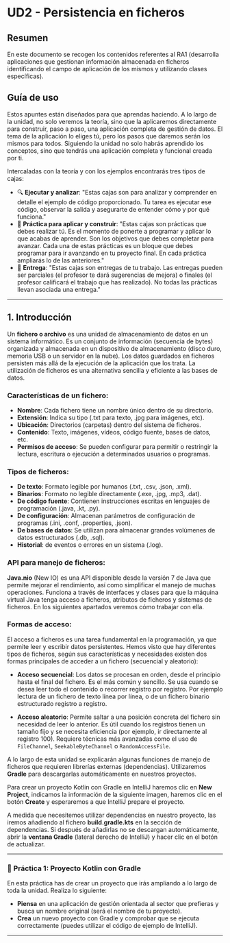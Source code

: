# UD2 - Persistencia en ficheros

## Resumen
En este documento se recogen los contenidos referentes al RA1 (desarrolla aplicaciones que gestionan información almacenada en ficheros identificando el campo de aplicación de los mismos y utilizando clases específicas).


## Guía de uso
Estos apuntes están diseñados para que aprendas haciendo. A lo largo de la unidad, no solo veremos la teoría, sino que la aplicaremos directamente para construir, paso a paso, una aplicación completa de gestión de datos. El tema de la aplicación lo eliges tú, pero los pasos que daremos serán los mismos para todos. Siguiendo la unidad no solo habrás aprendido los conceptos, sino que tendrás una aplicación completa y funcional creada por ti.

Intercaladas con la teoría y con los ejemplos encontrarás tres tipos de cajas:

* 🔍 **Ejecutar y analizar**: "Estas cajas son para analizar y comprender en detalle el ejemplo de código proporcionado. Tu tarea es ejecutar ese código, observar la salida y asegurarte de entender cómo y por qué funciona."
* 🎯 **Práctica para aplicar y construir**: "Estas cajas son prácticas que debes realizar tú. Es el momento de ponerte a programar y aplicar lo que acabas de aprender. Son los objetivos que debes completar para avanzar. Cada una de estas prácticas es un bloque que debes programar para ir avanzando en tu proyecto final. En cada práctica ampliarás lo de las anteriores."
* 📁 **Entrega**: "Estas cajas son entregas de tu trabajo. Las entregas pueden ser parciales (el profesor te dará sugerencias de mejora) o finales (el profesor calificará el trabajo que has realizado). No todas las prácticas llevan asociada una entrega."

---

## 1. Introducción
Un **fichero o archivo** es una unidad de almacenamiento de datos en un sistema informático. Es un conjunto de información (secuencia de bytes) organizada y almacenada en un dispositivo de almacenamiento (disco duro, memoria USB o un servidor en la nube). Los datos guardados en ficheros persisten más allá de la ejecución de la aplicación que los trata. La utilización de ficheros es una alternativa sencilla y eficiente a las bases de datos.

### Características de un fichero:
* **Nombre**: Cada fichero tiene un nombre único dentro de su directorio.
* **Extensión**: Indica su tipo (.txt para texto, .jpg para imágenes, etc).
* **Ubicación**: Directorios (carpetas) dentro del sistema de ficheros.
* **Contenido**: Texto, imágenes, vídeos, código fuente, bases de datos, etc.
* **Permisos de acceso**: Se pueden configurar para permitir o restringir la lectura, escritura o ejecución a determinados usuarios o programas.

### Tipos de ficheros:
* **De texto**: Formato legible por humanos (.txt, .csv, .json, .xml).
* **Binarios**: Formato no legible directamente (.exe, .jpg, .mp3, .dat).
* **De código fuente**: Contienen instrucciones escritas en lenguajes de programación (.java, .kt, .py).
* **De configuración**: Almacenan parámetros de configuración de programas (.ini, .conf, .properties, .json).
* **De bases de datos**: Se utilizan para almacenar grandes volúmenes de datos estructurados (.db, .sql).
* **Historial**: de eventos o errores en un sistema (.log).

### API para manejo de ficheros:
**Java.nio** (New IO) es una API disponible desde la versión 7 de Java que permite mejorar el rendimiento, así como simplificar el manejo de muchas operaciones. Funciona a través de interfaces y clases para que la máquina virtual Java tenga acceso a ficheros, atributos de ficheros y sistemas de ficheros. En los siguientes apartados veremos cómo trabajar con ella.

### Formas de acceso:
El acceso a ficheros es una tarea fundamental en la programación, ya que permite leer y escribir datos persistentes. Hemos visto que hay diferentes tipos de ficheros, según sus características y necesidades existen dos formas principales de acceder a un fichero (secuencial y aleatorio):

* **Acceso secuencial**: Los datos se procesan en orden, desde el principio hasta el final del fichero. Es el más común y sencillo. Se usa cuando se desea leer todo el contenido o recorrer registro por registro. Por ejemplo lectura de un fichero de texto línea por línea, o de un fichero binario estructurado registro a registro.

* **Acceso aleatorio**: Permite saltar a una posición concreta del fichero sin necesidad de leer lo anterior. Es útil cuando los registros tienen un tamaño fijo y se necesita eficiencia (por ejemplo, ir directamente al registro 100). Requiere técnicas más avanzadas como el uso de `FileChannel`, `SeekableByteChannel` o `RandomAccessFile`.

A lo largo de esta unidad se explicarán algunas funciones de manejo de ficheros que requieren librerías externas (dependencias). Utilizaremos **Gradle** para descargarlas automáticamente en nuestros proyectos.

Para crear un proyecto Kotlin con Gradle en IntelliJ haremos clic en **New Project**, indicamos la información de la siguiente imagen, haremos clic en el botón **Create** y esperaremos a que IntelliJ prepare el proyecto.

A medida que necesitemos utilizar dependencias en nuestro proyecto, las iremos añadiendo al fichero **build.gradle.kts** en la sección de dependencias. Si después de añadirlas no se descargan automáticamente, abrir la **ventana Gradle** (lateral derecho de IntelliJ) y hacer clic en el botón de actualizar.

---

### 🎯 Práctica 1: Proyecto Kotlin con Gradle
En esta práctica has de crear un proyecto que irás ampliando a lo largo de toda la unidad. Realiza lo siguiente:

* **Piensa** en una aplicación de gestión orientada al sector que prefieras y busca un nombre original (será el nombre de tu proyecto).
* **Crea** un nuevo proyecto con Gradle y comprobar que se ejecuta correctamente (puedes utilizar el código de ejemplo de IntelliJ).

---